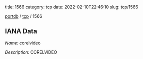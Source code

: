 title: 1566
category: tcp
date: 2022-02-10T22:46:10
slug: tcp/1566

[portdb](/) / [tcp](/category/tcp.html) / 1566


## IANA Data

_Name:_ corelvideo

_Description:_ CORELVIDEO

